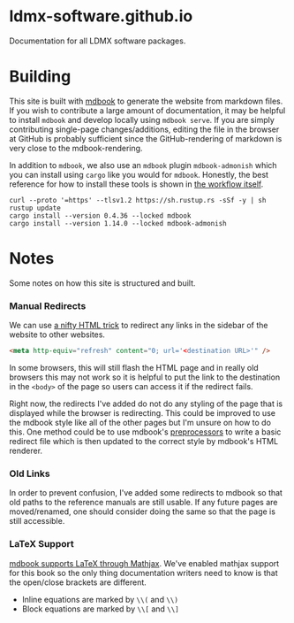# ldmx-software.github.io
Documentation for all LDMX software packages.

# Building
This site is built with [mdbook](https://rust-lang.github.io/mdBook/index.html) to generate
the website from markdown files. If you wish to contribute a large amount of documentation,
it may be helpful to install `mdbook` and develop locally using `mdbook serve`. If you
are simply contributing single-page changes/additions, editing the file in the browser
at GitHub is probably sufficient since the GitHub-rendering of markdown is very close
to the mdbook-rendering.

In addition to `mdbook`, we also use an `mdbook` plugin `mdbook-admonish` which you can
install using `cargo` like you would for `mdbook`. Honestly, the best reference for how
to install these tools is shown in [the workflow itself](.github/workflows/mdbook.yml).
```shell
curl --proto '=https' --tlsv1.2 https://sh.rustup.rs -sSf -y | sh
rustup update
cargo install --version 0.4.36 --locked mdbook
cargo install --version 1.14.0 --locked mdbook-admonish
```

# Notes
Some notes on how this site is structured and built.

### Manual Redirects
We can use [a nifty HTML trick](https://www.w3docs.com/snippets/html/how-to-redirect-a-web-page-in-html.html)
to redirect any links in the sidebar of the website to other websites.
```html
<meta http-equiv="refresh" content="0; url='<destination URL>'" />
```
In some browsers, this will still flash the HTML page and in really old browsers this may not work
so it is helpful to put the link to the destination in the `<body>` of the page so users can
access it if the redirect fails.

Right now, the redirects I've added do not do any styling of the page that is displayed while
the browser is redirecting. This could be improved to use the mdbook style like all of the other
pages but I'm unsure on how to do this. One method could be to use mdbook's
[preprocessors](https://rust-lang.github.io/mdBook/format/configuration/preprocessors.html) to
write a basic redirect file which is then updated to the correct style by mdbook's HTML renderer.

### Old Links
In order to prevent confusion, I've added some redirects to mdbook so that old paths to the
reference manuals are still usable. If any future pages are moved/renamed, one should consider
doing the same so that the page is still accessible.

### LaTeX Support
[mdbook supports LaTeX through Mathjax](https://rust-lang.github.io/mdBook/format/mathjax.html).
We've enabled mathjax support for this book so the only thing documentation writers need to
know is that the open/close brackets are different.
- Inline equations are marked by `\\(` and `\\)`
- Block equations are marked by `\\[` and `\\]`
